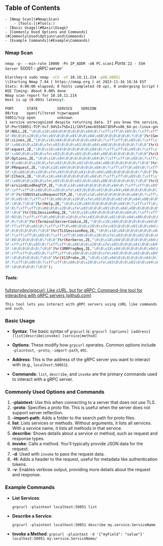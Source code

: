 ## Table of Contents

    - [Nmap Scan](#Nmap\Scan)
        - [Tools:](#Tools:)
    - [Basic Usage](#Basic\Usage)
    - [Commonly Used Options and Commands](#Commonly\Used\Options\and\Commands)
    - [Example Commands](#Example\Commands)



### Nmap Scan
`nmap -p- --min-rate 10000 -Pn IP_ADDR -oN PC.scan1`
*Ports*:
`22 - SSH Server
`50051 - gRPC server`
```bash
blarchey>$ sudo nmap -sCV -sF 10.10.11.214 -p80,50051
\\Starting Nmap 7.94 ( https://nmap.org ) at 2023-11-16 18:34 EST
Stats: 0:00:00 elapsed; 0 hosts completed (0 up), 0 undergoing Script Pre-Scan
NSE Timing: About 0.00% done
Nmap scan report for 10.10.11.214
Host is up (0.093s latency).

PORT      STATE         SERVICE    VERSION
80/tcp    open|filtered tcpwrapped
50051/tcp open          unknown
1 service unrecognized despite returning data. If you know the service/version, please submit the following fingerprint at https://nmap.org/cgi-bin/submit.cgi?new-service :
SF-Port50051-TCP:V=7.94%I=7%D=11/16%Time=6556A71D%P=x86_64-pc-linux-gnu%r(
SF:NULL,2E,"\0\0\x18\x04\0\0\0\0\0\0\x04\0\?\xff\xff\0\x05\0\?\xff\xff\0\x
SF:06\0\0\x20\0\xfe\x03\0\0\0\x01\0\0\x04\x08\0\0\0\0\0\0\?\0\0")%r(Generi
SF:cLines,2E,"\0\0\x18\x04\0\0\0\0\0\0\x04\0\?\xff\xff\0\x05\0\?\xff\xff\0
SF:\x06\0\0\x20\0\xfe\x03\0\0\0\x01\0\0\x04\x08\0\0\0\0\0\0\?\0\0")%r(GetR
SF:equest,2E,"\0\0\x18\x04\0\0\0\0\0\0\x04\0\?\xff\xff\0\x05\0\?\xff\xff\0
SF:\x06\0\0\x20\0\xfe\x03\0\0\0\x01\0\0\x04\x08\0\0\0\0\0\0\?\0\0")%r(HTTP
SF:Options,2E,"\0\0\x18\x04\0\0\0\0\0\0\x04\0\?\xff\xff\0\x05\0\?\xff\xff\
SF:0\x06\0\0\x20\0\xfe\x03\0\0\0\x01\0\0\x04\x08\0\0\0\0\0\0\?\0\0")%r(RTS
SF:PRequest,2E,"\0\0\x18\x04\0\0\0\0\0\0\x04\0\?\xff\xff\0\x05\0\?\xff\xff
SF:\0\x06\0\0\x20\0\xfe\x03\0\0\0\x01\0\0\x04\x08\0\0\0\0\0\0\?\0\0")%r(RP
SF:CCheck,2E,"\0\0\x18\x04\0\0\0\0\0\0\x04\0\?\xff\xff\0\x05\0\?\xff\xff\0
SF:\x06\0\0\x20\0\xfe\x03\0\0\0\x01\0\0\x04\x08\0\0\0\0\0\0\?\0\0")%r(DNSV
SF:ersionBindReqTCP,2E,"\0\0\x18\x04\0\0\0\0\0\0\x04\0\?\xff\xff\0\x05\0\?
SF:\xff\xff\0\x06\0\0\x20\0\xfe\x03\0\0\0\x01\0\0\x04\x08\0\0\0\0\0\0\?\0\
SF:0")%r(DNSStatusRequestTCP,2E,"\0\0\x18\x04\0\0\0\0\0\0\x04\0\?\xff\xff\
SF:0\x05\0\?\xff\xff\0\x06\0\0\x20\0\xfe\x03\0\0\0\x01\0\0\x04\x08\0\0\0\0
SF:\0\0\?\0\0")%r(Help,2E,"\0\0\x18\x04\0\0\0\0\0\0\x04\0\?\xff\xff\0\x05\
SF:0\?\xff\xff\0\x06\0\0\x20\0\xfe\x03\0\0\0\x01\0\0\x04\x08\0\0\0\0\0\0\?
SF:\0\0")%r(SSLSessionReq,2E,"\0\0\x18\x04\0\0\0\0\0\0\x04\0\?\xff\xff\0\x
SF:05\0\?\xff\xff\0\x06\0\0\x20\0\xfe\x03\0\0\0\x01\0\0\x04\x08\0\0\0\0\0\
SF:0\?\0\0")%r(TerminalServerCookie,2E,"\0\0\x18\x04\0\0\0\0\0\0\x04\0\?\x
SF:ff\xff\0\x05\0\?\xff\xff\0\x06\0\0\x20\0\xfe\x03\0\0\0\x01\0\0\x04\x08\
SF:0\0\0\0\0\0\?\0\0")%r(TLSSessionReq,2E,"\0\0\x18\x04\0\0\0\0\0\0\x04\0\
SF:?\xff\xff\0\x05\0\?\xff\xff\0\x06\0\0\x20\0\xfe\x03\0\0\0\x01\0\0\x04\x
SF:08\0\0\0\0\0\0\?\0\0")%r(Kerberos,2E,"\0\0\x18\x04\0\0\0\0\0\0\x04\0\?\
SF:xff\xff\0\x05\0\?\xff\xff\0\x06\0\0\x20\0\xfe\x03\0\0\0\x01\0\0\x04\x08
SF:\0\0\0\0\0\0\?\0\0")%r(SMBProgNeg,2E,"\0\0\x18\x04\0\0\0\0\0\0\x04\0\?\
SF:xff\xff\0\x05\0\?\xff\xff\0\x06\0\0\x20\0\xfe\x03\0\0\0\x01\0\0\x04\x08
SF:\0\0\0\0\0\0\?\0\0")%r(X11Probe,2E,"\0\0\x18\x04\0\0\0\0\0\0\x04\0\?\xf
SF:f\xff\0\x05\0\?\xff\xff\0\x06\0\0\x20\0\xfe\x03\0\0\0\x01\0\0\x04\x08\0
SF:\0\0\0\0\0\?\0\0");
```

##### Tools:
[fullstorydev/grpcurl: Like cURL, but for gRPC: Command-line tool for interacting with gRPC servers (github.com)](https://github.com/fullstorydev/grpcurl)

	This tool lets you interact with gRPC servers using cURL like commands and such.

### Basic Usage
- **Syntax**: The basic syntax of `grpcurl` is:
    `grpcurl [options] [address] [list|describe|invoke] [service|method]`
    
- **Options**: These modify how `grpcurl` operates. Common options include `-plaintext`, `-proto`, `-import-path`, etc.
- **Address**: This is the address of the gRPC server you want to interact with (e.g., `localhost:50051`).
- **Commands**: `list`, `describe`, and `invoke` are the primary commands used to interact with a gRPC server.
### Commonly Used Options and Commands

1. **-plaintext**: Use this when connecting to a server that does not use TLS.
2. **-proto**: Specifies a proto file. This is useful when the server does not support server reflection.
3. **-import-path**: Adds a folder to the search path for proto files.
4. **list**: Lists services or methods. Without arguments, it lists all services. With a service name, it lists all methods in that service.
5. **describe**: Shows details about a service or method, such as request and response types.
6. **invoke**: Calls a method. You'll typically provide JSON data for the request.
7. **-d**: Used with `invoke` to pass the request data.
8. **-H**: Adds a header to the request, useful for metadata like authentication tokens.
9. **-v**: Enables verbose output, providing more details about the request and response.
    
### Example Commands

- **List Services**:
    
    `grpcurl -plaintext localhost:50051 list`
    
- **Describe a Service**:
    
    `grpcurl -plaintext localhost:50051 describe my.service.ServiceName`
    
- **Invoke a Method**:
    `grpcurl -plaintext -d '{"myField": "value"}' localhost:50051 my.service.ServiceName/`



